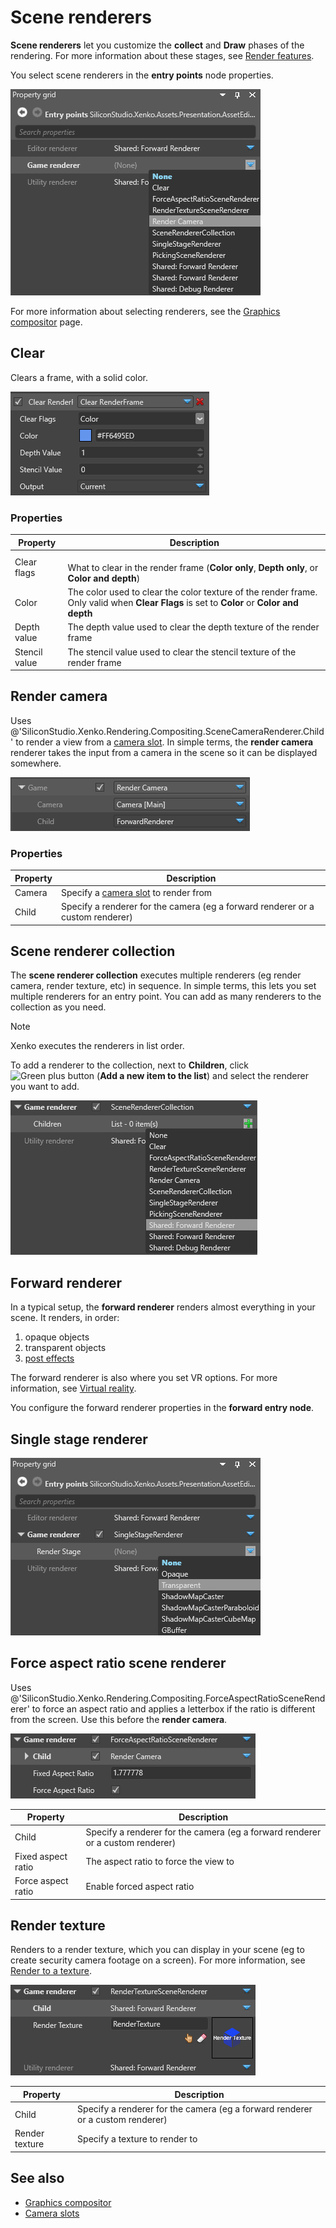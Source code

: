 # Scene renderers

**Scene renderers** let you customize the **collect** and **Draw** phases of the rendering. For more information about these stages, see [Render features](../rendering-pipeline/render-features.md). 

You select scene renderers in the **entry points** node properties.

![Select renderer](media/connect-entry-point.png)

For more information about selecting renderers, see the [Graphics compositor](index.md) page.

## Clear

Clears a frame, with a solid color.

![Clear properties](media/clear-renderframe-1.png)

### Properties

| Property      | Description              
| ------------- | ----------
| Clear flags   | <br>What to clear in the render frame (**Color only**, **Depth only**, or **Color and depth**)
| Color         | The color used to clear the color texture of the render frame. Only valid when **Clear Flags** is set to **Color** or **Color and depth**
| Depth value   | The depth value used to clear the depth texture of the render frame
| Stencil value | The stencil value used to clear the stencil texture of the render frame

## Render camera

Uses @'SiliconStudio.Xenko.Rendering.Compositing.SceneCameraRenderer.Child' to render a view from a [camera slot](camera-slots.md). In simple terms, the **render camera** renderer takes the input from a camera in the scene so it can be displayed somewhere.

![Render camera properties](media/render-camera-1.png)

### Properties

| Property      | Description                                                             
| ------------- | ----------
| Camera        | Specify a [camera slot](camera-slots.md) to render from
| Child         | Specify a renderer for the camera (eg a forward renderer or a custom renderer)

## Scene renderer collection

The **scene renderer collection** executes multiple renderers (eg render camera, render texture, etc) in sequence. In simple terms, this lets you set multiple renderers for an entry point. You can add as many renderers to the collection as you need.

>[!Note]
>Xenko executes the renderers in list order.

To add a renderer to the collection, next to **Children**, click ![Green plus button](~/manual/game-studio/media/green-plus-icon.png) (**Add a new item to the list**) and select the renderer you want to add.

![Add to scene collection](media/add-renderer-to-scene-renderer-collection.png)

## Forward renderer

In a typical setup, the **forward renderer** renders almost everything in your scene. It renders, in order:

1. opaque objects
2. transparent objects
3. [post effects](../post-effects/index.md)

The forward renderer is also where you set VR options. For more information, see [Virtual reality](../../virtual-reality/index.md). 

You configure the forward renderer properties in the **forward entry node**. 

## Single stage renderer

![Single stage renderer](media/single-stage-renderer.png)

## Force aspect ratio scene renderer

Uses @'SiliconStudio.Xenko.Rendering.Compositing.ForceAspectRatioSceneRenderer' to force an aspect ratio and applies a letterbox if the ratio is different from the screen. Use this before the **render camera**.

![Force aspect ratio](media/force-aspect-ratio-properties.png)

| Property      | Description                                                             
| ------------- | ----------
| Child         | Specify a renderer for the camera (eg a forward renderer or a custom renderer)
| Fixed aspect ratio | The aspect ratio to force the view to
| Force aspect ratio | Enable forced aspect ratio

## Render texture

Renders to a render texture, which you can display in your scene (eg to create security camera footage on a screen). For more information, see [Render to a texture](render-to-a-texture.md).

![Render texture properties](media/render-texture-scene-renderer-properties.png)

| Property      | Description                                                             
| ------------- | ----------
| Child         | Specify a renderer for the camera (eg a forward renderer or a custom renderer)
| Render texture| Specify a texture to render to

## See also

* [Graphics compositor](index.md)
* [Camera slots](camera-slots.md)
